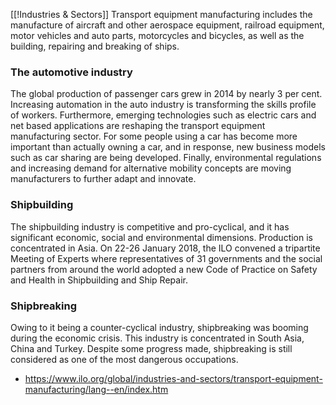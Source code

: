 [[!Industries & Sectors]]
Transport equipment manufacturing includes the manufacture of aircraft and other aerospace equipment, railroad equipment, motor vehicles and auto parts, motorcycles and bicycles, as well as the building, repairing and breaking of ships.

### The automotive industry

The global production of passenger cars grew in 2014 by nearly 3 per cent. Increasing automation in the auto industry is transforming the skills profile of workers. Furthermore, emerging technologies such as electric cars and net based applications are reshaping the transport equipment manufacturing sector. For some people using a car has become more important than actually owning a car, and in response, new business models such as car sharing are being developed. Finally, environmental regulations and increasing demand for alternative mobility concepts are moving manufacturers to further adapt and innovate.

### Shipbuilding

The shipbuilding industry is competitive and pro-cyclical, and it has significant economic, social and environmental dimensions. Production is concentrated in Asia. On 22-26 January 2018, the ILO convened a tripartite Meeting of Experts where representatives of 31 governments and the social partners from around the world adopted a new Code of Practice on Safety and Health in Shipbuilding and Ship Repair.

### Shipbreaking

Owing to it being a counter-cyclical industry, shipbreaking was booming during the economic crisis. This industry is concentrated in South Asia, China and Turkey. Despite some progress made, shipbreaking is still considered as one of the most dangerous occupations.
- https://www.ilo.org/global/industries-and-sectors/transport-equipment-manufacturing/lang--en/index.htm
